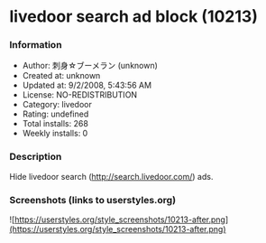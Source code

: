# livedoor search ad block (10213)

### Information
- Author: 刺身☆ブーメラン (unknown)
- Created at: unknown
- Updated at: 9/2/2008, 5:43:56 AM
- License: NO-REDISTRIBUTION
- Category: livedoor
- Rating: undefined
- Total installs: 268
- Weekly installs: 0


### Description
Hide livedoor search (http://search.livedoor.com/) ads.


### Screenshots (links to userstyles.org)
![https://userstyles.org/style_screenshots/10213-after.png](https://userstyles.org/style_screenshots/10213-after.png)


